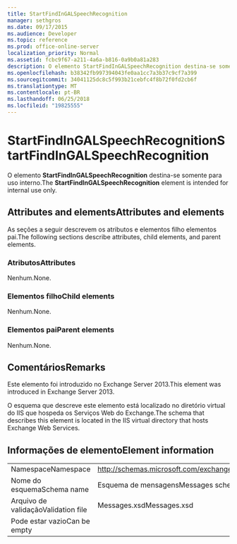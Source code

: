 ```yaml
---
title: StartFindInGALSpeechRecognition
manager: sethgros
ms.date: 09/17/2015
ms.audience: Developer
ms.topic: reference
ms.prod: office-online-server
localization_priority: Normal
ms.assetid: fcbc9f67-a211-4a6a-b816-0a9b0a81a283
description: O elemento StartFindInGALSpeechRecognition destina-se somente para uso interno.
ms.openlocfilehash: b38342fb997394043fe0aa1cc7a3b37c9cf7a399
ms.sourcegitcommit: 34041125dc8c5f993b21cebfc4f8b72f0fd2cb6f
ms.translationtype: MT
ms.contentlocale: pt-BR
ms.lasthandoff: 06/25/2018
ms.locfileid: "19825555"
---
```

# <a name="startfindingalspeechrecognition"></a><span data-ttu-id="bda1c-103">StartFindInGALSpeechRecognition</span><span class="sxs-lookup"><span data-stu-id="bda1c-103">StartFindInGALSpeechRecognition</span></span>

<span data-ttu-id="bda1c-104">O elemento **StartFindInGALSpeechRecognition** destina-se somente para uso interno.</span><span class="sxs-lookup"><span data-stu-id="bda1c-104">The **StartFindInGALSpeechRecognition** element is intended for internal use only.</span></span> 

## <a name="attributes-and-elements"></a><span data-ttu-id="bda1c-105">Attributes and elements</span><span class="sxs-lookup"><span data-stu-id="bda1c-105">Attributes and elements</span></span>

<span data-ttu-id="bda1c-106">As seções a seguir descrevem os atributos e elementos filho elementos pai.</span><span class="sxs-lookup"><span data-stu-id="bda1c-106">The following sections describe attributes, child elements, and parent elements.</span></span>
  
### <a name="attributes"></a><span data-ttu-id="bda1c-107">Atributos</span><span class="sxs-lookup"><span data-stu-id="bda1c-107">Attributes</span></span>

<span data-ttu-id="bda1c-108">Nenhum.</span><span class="sxs-lookup"><span data-stu-id="bda1c-108">None.</span></span>
  
### <a name="child-elements"></a><span data-ttu-id="bda1c-109">Elementos filho</span><span class="sxs-lookup"><span data-stu-id="bda1c-109">Child elements</span></span>

<span data-ttu-id="bda1c-110">Nenhum.</span><span class="sxs-lookup"><span data-stu-id="bda1c-110">None.</span></span>
  
### <a name="parent-elements"></a><span data-ttu-id="bda1c-111">Elementos pai</span><span class="sxs-lookup"><span data-stu-id="bda1c-111">Parent elements</span></span>

<span data-ttu-id="bda1c-112">Nenhum.</span><span class="sxs-lookup"><span data-stu-id="bda1c-112">None.</span></span>
  
## <a name="remarks"></a><span data-ttu-id="bda1c-113">Comentários</span><span class="sxs-lookup"><span data-stu-id="bda1c-113">Remarks</span></span>

<span data-ttu-id="bda1c-114">Este elemento foi introduzido no Exchange Server 2013.</span><span class="sxs-lookup"><span data-stu-id="bda1c-114">This element was introduced in Exchange Server 2013.</span></span>
  
<span data-ttu-id="bda1c-115">O esquema que descreve este elemento está localizado no diretório virtual do IIS que hospeda os Serviços Web do Exchange.</span><span class="sxs-lookup"><span data-stu-id="bda1c-115">The schema that describes this element is located in the IIS virtual directory that hosts Exchange Web Services.</span></span>
  
## <a name="element-information"></a><span data-ttu-id="bda1c-116">Informações de elemento</span><span class="sxs-lookup"><span data-stu-id="bda1c-116">Element information</span></span>

|||
|:-----|:-----|
|<span data-ttu-id="bda1c-117">Namespace</span><span class="sxs-lookup"><span data-stu-id="bda1c-117">Namespace</span></span>  <br/> |http://schemas.microsoft.com/exchange/services/2006/messages  <br/> |
|<span data-ttu-id="bda1c-118">Nome do esquema</span><span class="sxs-lookup"><span data-stu-id="bda1c-118">Schema name</span></span>  <br/> |<span data-ttu-id="bda1c-119">Esquema de mensagens</span><span class="sxs-lookup"><span data-stu-id="bda1c-119">Messages schema</span></span>  <br/> |
|<span data-ttu-id="bda1c-120">Arquivo de validação</span><span class="sxs-lookup"><span data-stu-id="bda1c-120">Validation file</span></span>  <br/> |<span data-ttu-id="bda1c-121">Messages.xsd</span><span class="sxs-lookup"><span data-stu-id="bda1c-121">Messages.xsd</span></span>  <br/> |
|<span data-ttu-id="bda1c-122">Pode estar vazio</span><span class="sxs-lookup"><span data-stu-id="bda1c-122">Can be empty</span></span>  <br/> ||
   

